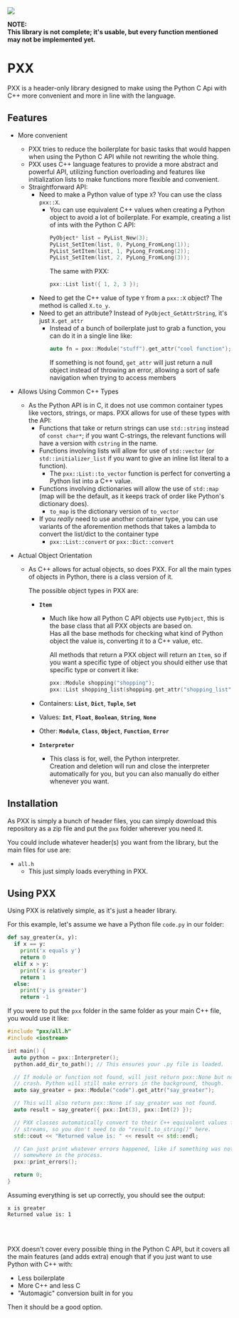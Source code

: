 ![](https://img.shields.io/badge/version-0.4-blue?style=for-the-badge&logo=C%2B%2B)

**NOTE:** <br>
**This library is not complete; it's usable, but every function mentioned**
**may not be implemented yet.**

# PXX

PXX is a header-only library designed to make using the Python C Api with C++
more convenient and more in line with the language.

## Features

- More convenient
  - PXX tries to reduce the boilerplate for basic tasks that would happen when
    using the Python C API while not rewriting the whole thing.
  - PXX uses C++ language features to provide a more abstract and powerful API,
    utilizing function overloading and features like initialization lists to
    make functions more flexible and convenient.
  - Straightforward API:
    - Need to make a Python value of type `X`? You can use the class `pxx::X`.
      - You can use equivalent C++ values when creating a Python object to
        avoid a lot of boilerplate. For example, creating a list of ints with
        the Python C API:
        ```c++
        PyObject* list = PyList_New(3);
        PyList_SetItem(list, 0, PyLong_FromLong(1));
        PyList_SetItem(list, 1, PyLong_FromLong(2));
        PyList_SetItem(list, 2, PyLong_FromLong(3));
        ```
        The same with PXX:
        ```c++
        pxx::List list({ 1, 2, 3 });
        ```
    - Need to get the C++ value of type `Y` from a `pxx::X` object? The method
      is called `X.to_y`.
    - Need to get an attribute? Instead of `PyObject_GetAttrString`, it's just
      `X.get_attr`
      - Instead of a bunch of boilerplate just to grab a function, you can do
        it in a single line like:
        ```c++
        auto fn = pxx::Module("stuff").get_attr("cool function");
        ```
        If something is not found, `get_attr` will just return a null object
        instead of throwing an error, allowing a sort of safe navigation when
        trying to access members

- Allows Using Common C++ Types
  - As the Python API is in C, it does not use common container types like
    vectors, strings, or maps. PXX allows for use of these types with the API:
    - Functions that take or return strings can use `std::string` instead of
      `const char*`; if you want C-strings, the relevant functions will have
      a version with `cstring` in the name.
    - Functions involving lists will allow for use of `std::vector` (or
      `std::initializer_list` if you want to give an inline list literal to
      a function).
      - The `pxx::List::to_vector` function is perfect for converting a Python list
        into a C++ value.
    - Functions involving dictionaries will allow the use of `std::map`
      (map will be the default, as it keeps track of order like Python's
       dictionary does).
      - `to_map` is the dictionary version of `to_vector`
    - If you *really* need to use another container type, you can use variants
      of the aforemention methods that takes a lambda to convert the list/dict
      to the container type
      - `pxx::List::convert` or `pxx::Dict::convert`

- Actual Object Orientation
  - As C++ allows for actual objects, so does PXX. For all the main types of
    objects in Python, there is a class version of it.
    
    The possible object types in PXX are:

    - **`Item`**
      - Much like how all Python C API objects use `PyObject`, this is the base
        class that all PXX objects are based on. <br>
        Has all the base methods for checking what kind of Python object
        the value is, converting it to a C++ value, etc.

        All methods that return a PXX object will return an `Item`, so
        if you want a specific type of object you should either use that
        specific type or convert it like:
        ```c++
        pxx::Module shopping("shopping");
        pxx::List shopping_list(shopping.get_attr("shopping_list"));
        ```
    
    - Containers: **`List`**, **`Dict`**, **`Tuple`**, **`Set`**
    - Values: **`Int`**, **`Float`**, **`Boolean`**, **`String`**, **`None`**
    - Other: **`Module`**, **`Class`**, **`Object`**, **`Function`**,
             **`Error`**
    - **`Interpreter`**
      - This class is for, well, the Python interpreter. <br>
        Creation and deletion will run and close the interpreter automatically
        for you, but you can also manually do either whenever you want.
## Installation

As PXX is simply a bunch of header files, you can simply download this
repository as a zip file and put the `pxx` folder wherever you need it.

You could include whatever header(s) you want from the library, but the main
files for use are:

- `all.h`
  - This just simply loads everything in PXX.

## Using PXX

Using PXX is relatively simple, as it's just a header library.

For this example, let's assume we have a Python file `code.py` in our folder:
```py
def say_greater(x, y):
  if x == y:
    print('x equals y')
    return 0
  elif x > y:
    print('x is greater')
    return 1
  else:
    print('y is greater')
    return -1

```
If you were to put the `pxx` folder in the same folder as your main C++ file,
you would use it like:
```cpp
#include "pxx/all.h"
#include <iostream>

int main() {
  auto python = pxx::Interpreter();
  python.add_dir_to_path(); // This ensures your .py file is loaded.

  // If module or function not found, will just return pxx::None but not
  // crash. Python will still make errors in the background, though.
  auto say_greater = pxx::Module("code").get_attr("say_greater");

  // This will also return pxx::None if say_greater was not found.
  auto result = say_greater({ pxx::Int(3), pxx::Int(2) });

  // PXX classes automatically convert to their C++ equivalent values for
  // streams, so you don't need to do "result.to_string()" here.
  std::cout << "Returned value is: " << result << std::endl;

  // Can just print whatever errors happened, like if something was not found
  // somewhere in the process.
  pxx::print_errors();

  return 0;
}
```

Assuming everything is set up correctly, you should see the output:
```
x is greater
Returned value is: 1
```

<br><br>

PXX doesn't cover every possible thing in the Python C API, but it covers
all the main features (and adds extra) enough that if you just want to use Python with C++
with:
- Less boilerplate
- More C++ and less C
- "Automagic" conversion built in for you
  
Then it should be a good option.